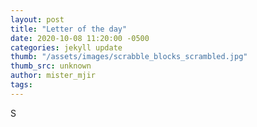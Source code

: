 ```yaml
---
layout: post
title: "Letter of the day"
date: 2020-10-08 11:20:00 -0500
categories: jekyll update
thumb: "/assets/images/scrabble_blocks_scrambled.jpg"
thumb_src: unknown
author: mister_mjir
tags:
---
```

S
